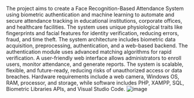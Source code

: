 The project aims to create a Face Recognition-Based Attendance System using biometric authentication and machine learning to automate and secure attendance tracking in educational institutions, corporate offices, and healthcare facilities. The system uses unique physiological traits like fingerprints and facial features for identity verification, reducing errors, fraud, and time theft. The system architecture includes biometric data acquisition, preprocessing, authentication, and a web-based backend. The authentication module uses advanced matching algorithms for rapid verification. A user-friendly web interface allows administrators to enroll users, monitor attendance, and generate reports. The system is scalable, flexible, and future-ready, reducing risks of unauthorized access or data breaches. Hardware requirements include a web camera, Windows OS, RAM, processor, and storage, while software includes PHP, XAMPP, SQL, Biometric Libraries APIs, and Visual Studio Code.
![image](https://github.com/user-attachments/assets/70c90d90-b9cb-473b-a61b-f9804cb31c72)
